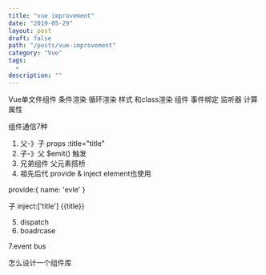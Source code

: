 ```yaml
---
title: "vue improvement"
date: "2019-05-29"
layout: post
draft: false
path: "/posts/vue-improvement"
category: "Vue"
tags:
  - 
description: ""
---
```


Vue单文件组件
条件渲染 循环渲染
样式 和class渲染
组件
事件绑定
监听器
计算属性

组件通信7种
1. 父-》子   props :title="title"
2. 子-》父   $emit() 触发
3. 兄弟组件 父元素搭桥
4. 祖先后代 provide & inject
   element也使用

provide:{
  name: 'evle'
}

子
inject:['title']
{{title}}

5. dispatch
6. boadrcase

7.event bus


怎么设计一个组件库
